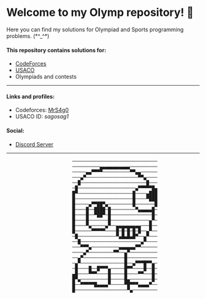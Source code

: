 
# Welcome to my Olymp repository! 👋

Here you can find my solutions for Olympiad and Sports programming problems. (\*\^_^\*)

#### This repository contains solutions for:
- [CodeForces](https://codeforces.com/)
- [USACO](https://train.usaco.org/)
- Olympiads and contests

***

#### Links and profiles:
- Codeforces: [MrS4g0](https://codeforces.com/profile/MrS4g0)
- USACO ID: _sagosag1_

#### Social:
- [Discord Server](https://discord.gg/H4UdszUA9h)

***
                            ───────────────────────────────
                            ──────────▄▄▄▄▄▄▄▄▄▄▄──────────
                            ─────▄▄▀▀▀▀──────────▀▀▄▄──────
                            ───▄▀───────────────────▀▀▄────
                            ──█────────────────────────█───
                            ─█─────────────────────▄▀▀▀▀▀█▄
                            █▀────────────────────█────▄███
                            █─────────────────────█────▀███
                            █─────▄▀▀██▀▄─────────█───────█
                            █────█──████─█─────────▀▄▄▄▄▄█─
                            █────█──▀██▀─█───────────────█─
                            █────█───────█──────────────▄▀─
                            █────▀▄─────▄▀──▄▄▄▄▄▄▄▄▄───█──
                            █──────▀▀▀▀▀────█─█─█─█─█──▄▀──
                            ─█──────────────▀▄█▄█▄█▀──▄▀───
                            ──█──────────────────────▄▀────
                            ───▀▀▀▄──────────▄▄▄▄▄▄▀▀──────
                            ────▄▀─────────▀▀──▄▀──────────
                            ──▄▀───────────────█───────────
                            ─▄▀────────────────█──▄▀▀▀█▀▀▄─
                            ─█────█──█▀▀▀▄─────█▀▀────█──█─
                            ▄█────▀▀▀────█─────█────▀▀───█─
                            █▀▄──────────█─────█▄────────█─
                            █──▀▀▀▀▀█▄▄▄▄▀─────▀█▀▀▀▄▄▄▄▀──
                            █───────────────────▀▄─────────

